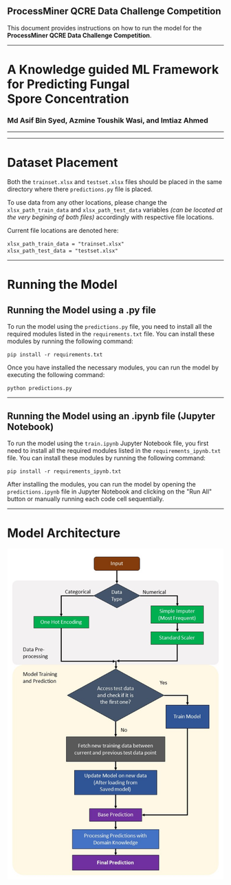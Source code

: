 ## ProcessMiner QCRE Data Challenge Competition

This document provides instructions on how to run the model for the **ProcessMiner QCRE Data Challenge Competition**.

---

# **A Knowledge guided ML Framework for Predicting Fungal Spore Concentration**

### Md Asif Bin Syed, Azmine Toushik Wasi, and Imtiaz Ahmed

---
---

# Dataset Placement

Both the `trainset.xlsx` and `testset.xlsx` files should be placed in the same directory where there `predictions.py` file is placed.

To use data from any other locations, please change the `xlsx_path_train_data` and `xlsx_path_test_data` variables *(can be located at the very begining of both files)* accordingly with respective file locations.

Current file locations are denoted here:

```
xlsx_path_train_data = "trainset.xlsx"
xlsx_path_test_data = "testset.xlsx"
```

---
# Running the Model 

## Running the Model using a .py file

To run the model using the `predictions.py` file, you need to install all the required modules listed in the `requirements.txt` file. You can install these modules by running the following command:

```
pip install -r requirements.txt
```

Once you have installed the necessary modules, you can run the model by executing the following command:

```
python predictions.py
```
---

## Running the Model using an .ipynb file (Jupyter Notebook)

To run the model using the `train.ipynb` Jupyter Notebook file, you first need to install all the required modules listed in the `requirements_ipynb.txt` file. You can install these modules by running the following command:

```
pip install -r requirements_ipynb.txt
```

After installing the modules, you can run the model by opening the `predictions.ipynb` file in Jupyter Notebook and clicking on the "Run All" button or manually running each code cell sequentially.

---
# Model Architecture

![](figures\architecture.jpg)